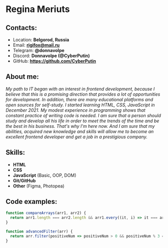 # **Regina Meriuts**

## Contacts:
* Location: **Belgorod, Russia**
* Email: **rigifox@mail.ru**
* Telegram: **@donnavolpe**
* Discord: **Donnavolpe (@CyberPutin)**
* GitHub: **https://github.com/CyberPutin**

## About me:
*My path to IT began with an interest in frontend development, because I believe that this is a promising direction that provides a lot of opportunities for development. In addition, there are many educational platforms and open sources for self-study. I started learning HTML, CSS, JavaScript in December 2021. My modest experience in programming shows that constant practice of writing code is needed. I am sure that a person should study and develop all his life in order to meet the trends of the time and be the best in his business. That's why I'm here now. And I am sure that my abilities, acquired new knowledge and skills will allow me to become an excellent frontend developer and get a job in a prestigious company.*

## Skills:
* **HTML** 
* **CSS** 
* **JavaScript** (Basic, OOP, DOM)
* **Git/GitHub**
* **Other** (Figma, Photopea)

## Code examples:
```javascript
function compareArrays(arr1, arr2) {
  return arr1.length === arr2.length && arr1.every((it, i) => it === arr2[i]);
}

function advancedFilter(arr) {
  return arr.filter(positiveNum => positiveNum > 0 && positiveNum % 3 === 0).map((item) => item * 10);
}
```